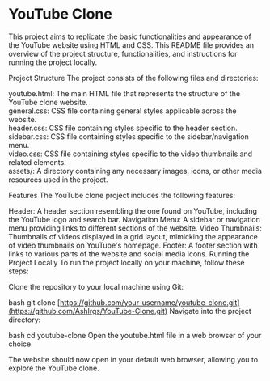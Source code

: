 # YouTube Clone 
This project aims to replicate the basic functionalities and appearance of the YouTube website using HTML and CSS. This README file provides an overview of the project structure, functionalities, and instructions for running the project locally.

Project Structure
The project consists of the following files and directories:

youtube.html: The main HTML file that represents the structure of the YouTube clone website. <br>
general.css: CSS file containing general styles applicable across the website. <br>
header.css: CSS file containing styles specific to the header section. <br>
sidebar.css: CSS file containing styles specific to the sidebar/navigation menu. <br>
video.css: CSS file containing styles specific to the video thumbnails and related elements. <br>
assets/: A directory containing any necessary images, icons, or other media resources used in the project. <br>

Features
The YouTube clone project includes the following features:

Header: A header section resembling the one found on YouTube, including the YouTube logo and search bar.
Navigation Menu: A sidebar or navigation menu providing links to different sections of the website.
Video Thumbnails: Thumbnails of videos displayed in a grid layout, mimicking the appearance of video thumbnails on YouTube's homepage.
Footer: A footer section with links to various parts of the website and social media icons.
Running the Project Locally
To run the project locally on your machine, follow these steps:

Clone the repository to your local machine using Git:

bash
git clone [https://github.com/your-username/youtube-clone.git](https://github.com/Ashlrgs/YouTube-Clone.git)
Navigate into the project directory:

bash
cd youtube-clone
Open the youtube.html file in a web browser of your choice.

The website should now open in your default web browser, allowing you to explore the YouTube clone.

